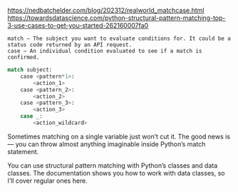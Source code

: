 https://nedbatchelder.com/blog/202312/realworld_matchcase.html
https://towardsdatascience.com/python-structural-pattern-matching-top-3-use-cases-to-get-you-started-262160007fa0

```
match — The subject you want to evaluate conditions for. It could be a status code returned by an API request.
case — An individual condition evaluated to see if a match is confirmed.
```

```python
match subject:
    case <pattern*1>:
        <action_1>
    case <pattern_2>:
        <action_2>
    case <pattern_3>:
        <action_3>
    case _:
        <action_wildcard>
```

Sometimes matching on a single variable just won’t cut it. The good news is — you can throw almost anything imaginable inside Python’s match statement.

You can use structural pattern matching with Python’s classes and data classes. The documentation shows you how to work with data classes, so I’ll cover regular ones here.
